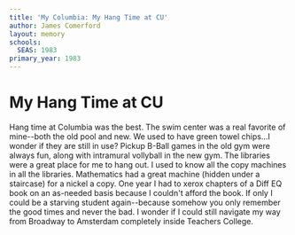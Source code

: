```yaml
---
title: 'My Columbia: My Hang Time at CU'
author: James Comerford
layout: memory
schools:
  SEAS: 1983
primary_year: 1983
---
```

# My Hang Time at CU

Hang time at Columbia was the best. The swim center was a real favorite of mine--both the old pool and new. We used to have green towel chips...I wonder if they are still in use? Pickup B-Ball games in the old gym were always fun, along with intramural vollyball in the new gym. The libraries were a great place for me to hang out. I used to know all the copy machines in all the libraries. Mathematics had a great machine (hidden under a staircase) for a nickel a copy. One year I had to xerox chapters of a Diff EQ book on an as-needed basis because I couldn't afford the book. If only I could be a starving student again--because somehow you only remember the good times and never the bad. I wonder if I could still navigate my way from Broadway to Amsterdam completely inside Teachers College.
